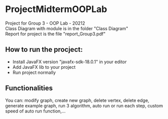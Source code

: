 # ProjectMidtermOOPLab
<div>Project for Group 3 - OOP Lab - 20212</div>
<div>Class Diagram with module is in the folder "Class Diagram"</div>
<div>Report for project is the file "report_Group3.pdf"</div>

## How to run the procject:
- Install JavaFX version "javafx-sdk-18.0.1" in your editor 
- Add JavaFX lib to your project 
- Run project normally

## Functionalities
<div>You can: modify graph, create new graph, delete vertex, delete edge, generate example graph, run 3 algorithm, auto run or run each step, custom speed of auto run function,...</div>
